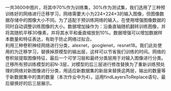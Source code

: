 一共3600中图片，将其中70%作为训练集，30%作为测试集，我们选用了三种预训练好的网络进行迁移学习，网络需要大小为224×224×3的输入图像，但图像数据存储中的图像大小不同。为了适配于预训练网络的输入，在使用增强图像数据的同时自动调整训练图像的大小。数据增加操作为：沿垂直轴随机翻转训练图像，并将其随机平移30像素，并将其水平和垂直缩放到10%。数据增强可以增加数据样本数量和特征表达，有助于防止网络过拟合。  
利用三种卷积神经网络进行分类，alexnet，googlenet，resnet18。我们此处使用的为迁移学习，替换掉原模型的输出层，这样可以节省我们训练的时间。网络的卷积层提取图像特征，最后一个可学习层和最终分类层用于对输入图像进行分类。迁移所有预训练模型的前N-3层，对模型的后三层进行修改替换为了重新训练预处理的网络对新图像进行分类，用适应新数据集的新层来替换这两层，输出的数量等于新数据集中的类的数量（本次作业中为4）。运用findLayersToReplace语句，最后替换好的后三层展示。
